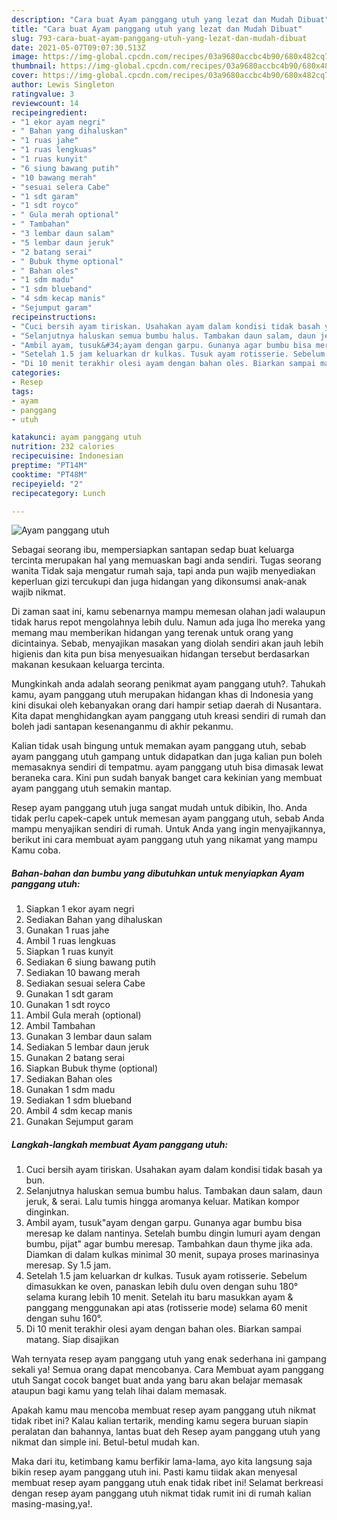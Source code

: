 ```yaml
---
description: "Cara buat Ayam panggang utuh yang lezat dan Mudah Dibuat"
title: "Cara buat Ayam panggang utuh yang lezat dan Mudah Dibuat"
slug: 793-cara-buat-ayam-panggang-utuh-yang-lezat-dan-mudah-dibuat
date: 2021-05-07T09:07:30.513Z
image: https://img-global.cpcdn.com/recipes/03a9680accbc4b90/680x482cq70/ayam-panggang-utuh-foto-resep-utama.jpg
thumbnail: https://img-global.cpcdn.com/recipes/03a9680accbc4b90/680x482cq70/ayam-panggang-utuh-foto-resep-utama.jpg
cover: https://img-global.cpcdn.com/recipes/03a9680accbc4b90/680x482cq70/ayam-panggang-utuh-foto-resep-utama.jpg
author: Lewis Singleton
ratingvalue: 3
reviewcount: 14
recipeingredient:
- "1 ekor ayam negri"
- " Bahan yang dihaluskan"
- "1 ruas jahe"
- "1 ruas lengkuas"
- "1 ruas kunyit"
- "6 siung bawang putih"
- "10 bawang merah"
- "sesuai selera Cabe"
- "1 sdt garam"
- "1 sdt royco"
- " Gula merah optional"
- " Tambahan"
- "3 lembar daun salam"
- "5 lembar daun jeruk"
- "2 batang serai"
- " Bubuk thyme optional"
- " Bahan oles"
- "1 sdm madu"
- "1 sdm blueband"
- "4 sdm kecap manis"
- "Sejumput garam"
recipeinstructions:
- "Cuci bersih ayam tiriskan. Usahakan ayam dalam kondisi tidak basah ya bun."
- "Selanjutnya haluskan semua bumbu halus. Tambakan daun salam, daun jeruk, &amp; serai. Lalu tumis hingga aromanya keluar. Matikan kompor dinginkan."
- "Ambil ayam, tusuk&#34;ayam dengan garpu. Gunanya agar bumbu bisa meresap ke dalam nantinya. Setelah bumbu dingin lumuri ayam dengan bumbu, pijat&#34; agar bumbu meresap. Tambahkan daun thyme jika ada. Diamkan di dalam kulkas minimal 30 menit, supaya proses marinasinya meresap. Sy 1.5 jam."
- "Setelah 1.5 jam keluarkan dr kulkas. Tusuk ayam rotisserie. Sebelum dimasukkan ke oven, panaskan lebih dulu oven dengan suhu 180° selama kurang lebih 10 menit. Setelah itu baru masukkan ayam &amp; panggang menggunakan api atas (rotisserie mode) selama 60 menit dengan suhu 160°."
- "Di 10 menit terakhir olesi ayam dengan bahan oles. Biarkan sampai matang. Siap disajikan"
categories:
- Resep
tags:
- ayam
- panggang
- utuh

katakunci: ayam panggang utuh 
nutrition: 232 calories
recipecuisine: Indonesian
preptime: "PT14M"
cooktime: "PT48M"
recipeyield: "2"
recipecategory: Lunch

---
```



![Ayam panggang utuh](https://img-global.cpcdn.com/recipes/03a9680accbc4b90/680x482cq70/ayam-panggang-utuh-foto-resep-utama.jpg)

Sebagai seorang ibu, mempersiapkan santapan sedap buat keluarga tercinta merupakan hal yang memuaskan bagi anda sendiri. Tugas seorang  wanita Tidak saja mengatur rumah saja, tapi anda pun wajib menyediakan keperluan gizi tercukupi dan juga hidangan yang dikonsumsi anak-anak wajib nikmat.

Di zaman  saat ini, kamu sebenarnya mampu memesan olahan jadi walaupun tidak harus repot mengolahnya lebih dulu. Namun ada juga lho mereka yang memang mau memberikan hidangan yang terenak untuk orang yang dicintainya. Sebab, menyajikan masakan yang diolah sendiri akan jauh lebih higienis dan kita pun bisa menyesuaikan hidangan tersebut berdasarkan makanan kesukaan keluarga tercinta. 



Mungkinkah anda adalah seorang penikmat ayam panggang utuh?. Tahukah kamu, ayam panggang utuh merupakan hidangan khas di Indonesia yang kini disukai oleh kebanyakan orang dari hampir setiap daerah di Nusantara. Kita dapat menghidangkan ayam panggang utuh kreasi sendiri di rumah dan boleh jadi santapan kesenanganmu di akhir pekanmu.

Kalian tidak usah bingung untuk memakan ayam panggang utuh, sebab ayam panggang utuh gampang untuk didapatkan dan juga kalian pun boleh memasaknya sendiri di tempatmu. ayam panggang utuh bisa dimasak lewat beraneka cara. Kini pun sudah banyak banget cara kekinian yang membuat ayam panggang utuh semakin mantap.

Resep ayam panggang utuh juga sangat mudah untuk dibikin, lho. Anda tidak perlu capek-capek untuk memesan ayam panggang utuh, sebab Anda mampu menyajikan sendiri di rumah. Untuk Anda yang ingin menyajikannya, berikut ini cara membuat ayam panggang utuh yang nikamat yang mampu Kamu coba.

<!--inarticleads1-->

##### Bahan-bahan dan bumbu yang dibutuhkan untuk menyiapkan Ayam panggang utuh:

1. Siapkan 1 ekor ayam negri
1. Sediakan  Bahan yang dihaluskan
1. Gunakan 1 ruas jahe
1. Ambil 1 ruas lengkuas
1. Siapkan 1 ruas kunyit
1. Sediakan 6 siung bawang putih
1. Sediakan 10 bawang merah
1. Sediakan sesuai selera Cabe
1. Gunakan 1 sdt garam
1. Gunakan 1 sdt royco
1. Ambil  Gula merah (optional)
1. Ambil  Tambahan
1. Gunakan 3 lembar daun salam
1. Sediakan 5 lembar daun jeruk
1. Gunakan 2 batang serai
1. Siapkan  Bubuk thyme (optional)
1. Sediakan  Bahan oles
1. Gunakan 1 sdm madu
1. Sediakan 1 sdm blueband
1. Ambil 4 sdm kecap manis
1. Gunakan Sejumput garam




<!--inarticleads2-->

##### Langkah-langkah membuat Ayam panggang utuh:

1. Cuci bersih ayam tiriskan. Usahakan ayam dalam kondisi tidak basah ya bun.
1. Selanjutnya haluskan semua bumbu halus. Tambakan daun salam, daun jeruk, &amp; serai. Lalu tumis hingga aromanya keluar. Matikan kompor dinginkan.
1. Ambil ayam, tusuk&#34;ayam dengan garpu. Gunanya agar bumbu bisa meresap ke dalam nantinya. Setelah bumbu dingin lumuri ayam dengan bumbu, pijat&#34; agar bumbu meresap. Tambahkan daun thyme jika ada. Diamkan di dalam kulkas minimal 30 menit, supaya proses marinasinya meresap. Sy 1.5 jam.
1. Setelah 1.5 jam keluarkan dr kulkas. Tusuk ayam rotisserie. Sebelum dimasukkan ke oven, panaskan lebih dulu oven dengan suhu 180° selama kurang lebih 10 menit. Setelah itu baru masukkan ayam &amp; panggang menggunakan api atas (rotisserie mode) selama 60 menit dengan suhu 160°.
1. Di 10 menit terakhir olesi ayam dengan bahan oles. Biarkan sampai matang. Siap disajikan




Wah ternyata resep ayam panggang utuh yang enak sederhana ini gampang sekali ya! Semua orang dapat mencobanya. Cara Membuat ayam panggang utuh Sangat cocok banget buat anda yang baru akan belajar memasak ataupun bagi kamu yang telah lihai dalam memasak.

Apakah kamu mau mencoba membuat resep ayam panggang utuh nikmat tidak ribet ini? Kalau kalian tertarik, mending kamu segera buruan siapin peralatan dan bahannya, lantas buat deh Resep ayam panggang utuh yang nikmat dan simple ini. Betul-betul mudah kan. 

Maka dari itu, ketimbang kamu berfikir lama-lama, ayo kita langsung saja bikin resep ayam panggang utuh ini. Pasti kamu tiidak akan menyesal membuat resep ayam panggang utuh enak tidak ribet ini! Selamat berkreasi dengan resep ayam panggang utuh nikmat tidak rumit ini di rumah kalian masing-masing,ya!.

